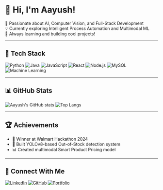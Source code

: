 # 👋 Hi, I'm Aayush!

🚀 Passionate about AI, Computer Vision, and Full-Stack Development  
💡 Currently exploring Intelligent Process Automation and Multimodal ML  
🌱 Always learning and building cool projects!

---

## 🧰 Tech Stack
![Python](https://img.shields.io/badge/Python-3776AB?logo=python&logoColor=white)
![Java](https://img.shields.io/badge/Java-007396?logo=java&logoColor=white)
![JavaScript](https://img.shields.io/badge/JavaScript-F7DF1E?logo=javascript&logoColor=black)
![React](https://img.shields.io/badge/React-20232A?logo=react&logoColor=61DAFB)
![Node.js](https://img.shields.io/badge/Node.js-43853D?logo=node-dot-js&logoColor=white)
![MySQL](https://img.shields.io/badge/MySQL-4479A1?logo=mysql&logoColor=white)
![Machine Learning](https://img.shields.io/badge/ML-102230?logo=tensorflow&logoColor=orange)

---

## 📊 GitHub Stats
![Aayush's GitHub stats](https://github-readme-stats.vercel.app/api?username=aayush-codes&show_icons=true&theme=radical)
![Top Langs](https://github-readme-stats.vercel.app/api/top-langs/?username=aayush-codes&layout=compact&theme=radical)

---

## 🏆 Achievements
- 🥇 Winner at Walmart Hackathon 2024
- 🤖 Built YOLOv8-based Out-of-Stock detection system
- 📊 Created multimodal Smart Product Pricing model

---

## 💬 Connect With Me
[![LinkedIn](https://img.shields.io/badge/LinkedIn-0A66C2?logo=linkedin&logoColor=white)](https://linkedin.com/in/your-profile)
[![GitHub](https://img.shields.io/badge/GitHub-181717?logo=github&logoColor=white)](https://github.com/aayush-codes)
[![Portfolio](https://img.shields.io/badge/Portfolio-000000?logo=vercel&logoColor=white)](https://yourportfolio.com)
